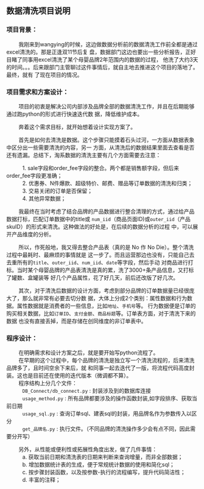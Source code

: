 数据清洗项目说明
---------------

### 项目背景：
  &emsp;&emsp;
  我刚来到wangying的时候，这边做数据分析前的数据清洗工作前全都是通过excel清洗的。那是正逢双11节后复
盘，数据部门这边也要出一些分析报告，正好目睹了同事用excel清洗了某个母婴品牌2年范围内的数据的过程，
他洗了大约3天的时间。。。后来跟部门主管聊过这件事情后，就自主地去推进这个项目的落地了。最终，就有
了现在项目的情况。<br>


### 项目需求和方案设计：
  &emsp;&emsp;
  项目的初衷是解决公司内部涉及品牌全部的数据清洗工作，并且在后期能够通过跑python的形式进行快速迭代数
据，降低维护成本。

  &emsp;&emsp;
  奔着这个需求目标，就开始想着设计实现方案了。
    
  &emsp;&emsp;
  首先是如何去清洗是数据。这个步骤只能摸着石头过河，一方面从数据表象中区分出一些需要清洗的内容，另一
方面，从清洗后的数据结果里面去查看是否还有遗漏。总结下，淘系数据的清洗主要有几个方面需要去注意：

&emsp;&emsp;&emsp;1. sale字段和order_fee字段的整合。两个都是销售额字段，但后来order_fee字段更准确；<br>
&emsp;&emsp;&emsp;2. 优惠券、N件爆款、超级特价、邮费、赠品等订单数据的清洗和归类；<br>
&emsp;&emsp;&emsp;3. 交易关闭的订单是否保留；<br>
&emsp;&emsp;&emsp;4. 其他异常数据；<br>  

  &emsp;&emsp;
  我最终在当时考虑了结合品牌的产品数据进行整合清理的方式，通过给产品数据打标，匹配订单数据中的title或
`num_iid`（商品页面ID)或`outer_iid`（产品skuID）的形式来清洗。这种做法的好处是，在后续的数据分析的过程
中，可以展开产品维度的分析。 
  
  &emsp;&emsp;
  所以，作死般地，我又得去整合产品表（真的是 No 作 No Die）。整个清洗过程中最耗时、最麻烦的事情就是
这一步了。而且运营那边也没有，只能自己去去重所有的`title`、`outer_iid`、`num_iid`、`date`等字段，然后手动
对商品进行打标。当时某个母婴品牌的产品表清洗是真的累，洗了3000+条产品信息，又打标了罐数、盒罐装等
好几个产品属性，花了好几天，前后还改版了好几次。   
  
  &emsp;&emsp;
  其次，对于清洗后数据的设计方面，考虑到部分品牌的订单数据量已经很庞大了，那么就非常有必要去切分数
据，大体上分成2个类别：属性数据和行为数据。属性数据就是消费者的一些信息，比如`地址`、`手机号`等。
行为数据便是订单的购买相关数据，比如`订单ID`、`支付金额`、`商品标题`等。订单表方面，对于清洗下来的数据
也没有直接丢掉，而是存储在创同维度的非订单表中。  

### 程序设计：

  &emsp;&emsp;
  在明确需求和设计方案之后，就是要开始写python流程了。   
  &emsp;&emsp;
  在早期的这个过程中，每个品牌的清洗是独立写一个清洗流程的，后来清洗品牌多了，且时间空余下来后，就
和同事一起去迭代了一版，将流程代码高度封装。这也是目前还在使用的迭代版本（微调都不算）。   
  &emsp;&emsp;
  程序结构上分几个文件：<br>
&emsp;&emsp;&emsp;`DB_Connect/db_connect.py` : 封装涉及到的数据库连接<br>
&emsp;&emsp;&emsp;`usage_method.py` : 所有品牌都要涉及的操作函数封装,如字段排序、获取当前日期<br>
&emsp;&emsp;&emsp;`usage_sql.py` : 查询订单sql、建表sql的封装，用品牌名作为参数传入以区分<br>
&emsp;&emsp;&emsp;`get_品牌名.py` : 执行文件。（不同品牌的清洗操作多少会有点不同，因此需要分开写）<br>
    
  &emsp;&emsp;
  另外，从性能或便利性或拓展性角度出发，做了几件事情：<br>
&emsp;&emsp;&emsp;a. 获取当前日期和清洗表的日期来判断来查询增量，而非全部数据；<br>
&emsp;&emsp;&emsp;b. 增加数据统计表的生成，便于常规统计数据的使用和简化sql；<br>
&emsp;&emsp;&emsp;c. 按步骤封装函数，以及按参数-执行的流程编写，提升代码简洁性；<br>
&emsp;&emsp;&emsp;d. 丰富的注释；<br>
